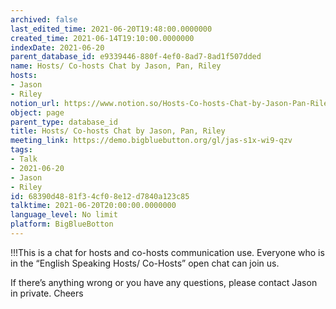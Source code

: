 ```yaml
---
archived: false
last_edited_time: 2021-06-20T19:48:00.0000000
created_time: 2021-06-14T19:10:00.0000000
indexDate: 2021-06-20
parent_database_id: e9339446-880f-4ef0-8ad7-8ad1f507dded
name: Hosts/ Co-hosts Chat by Jason, Pan, Riley
hosts:
- Jason
- Riley
notion_url: https://www.notion.so/Hosts-Co-hosts-Chat-by-Jason-Pan-Riley-68390d4881f34cf08e12d7840a123c85
object: page
parent_type: database_id
title: Hosts/ Co-hosts Chat by Jason, Pan, Riley
meeting_link: https://demo.bigbluebutton.org/gl/jas-s1x-wi9-qzv
tags:
- Talk
- 2021-06-20
- Jason
- Riley
id: 68390d48-81f3-4cf0-8e12-d7840a123c85
talktime: 2021-06-20T20:00:00.0000000
language_level: No limit
platform: BigBlueBotton
---
```


!!!This is a chat for hosts and co-hosts communication use. Everyone who is in the “English Speaking Hosts/ Co-Hosts” open chat can join us.

If there’s anything wrong or you have any questions, please contact Jason in private. Cheers


